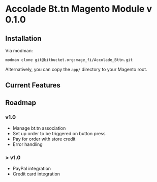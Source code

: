 # Accolade Bt.tn Magento Module v 0.1.0

## Installation

Via modman:

```
modman clone git@bitbucket.org:mage_fi/Accolade_Bttn.git
```

Alternatively, you can copy the `app/` directory to your Magento root.

## Current Features

## Roadmap

### v1.0
* Manage bt.tn association
* Set up order to be triggered on button press
* Pay for order with store credit
* Error handling

### \> v1.0
* PayPal integration
* Credit card integration